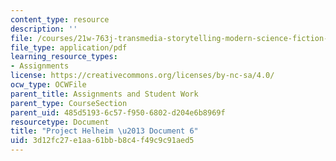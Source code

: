 ```yaml
---
content_type: resource
description: ''
file: /courses/21w-763j-transmedia-storytelling-modern-science-fiction-spring-2014/3d12fc27e1aa61bbb8c4f49c9c91aed5_MIT21W_763JS14_Projct_doc6.pdf
file_type: application/pdf
learning_resource_types:
- Assignments
license: https://creativecommons.org/licenses/by-nc-sa/4.0/
ocw_type: OCWFile
parent_title: Assignments and Student Work
parent_type: CourseSection
parent_uid: 485d5193-6c57-f950-6802-d204e6b8969f
resourcetype: Document
title: "Project Helheim \u2013 Document 6"
uid: 3d12fc27-e1aa-61bb-b8c4-f49c9c91aed5
---
```

